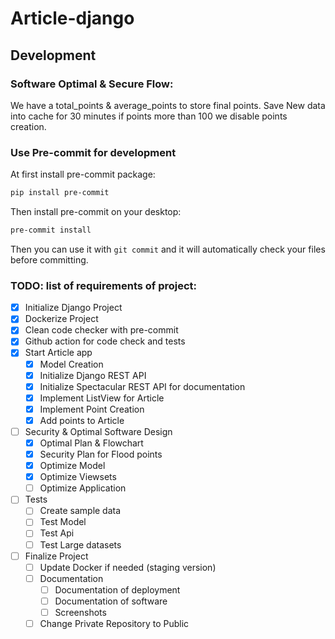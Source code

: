 # Article-django



## Development

### Software Optimal & Secure Flow:
We have a total_points & average_points to store final points.
Save New data into cache for 30 minutes if points more than 100 we disable points creation.


### Use Pre-commit for development
At first install pre-commit package:
```bash
pip install pre-commit
```

Then install pre-commit on your desktop:
```bash
pre-commit install
```

Then you can use it with ```git commit``` and it will automatically check your files before committing.

### TODO: list of requirements of project:
- [x] Initialize Django Project
- [x] Dockerize Project
- [x] Clean code checker with pre-commit
- [x] Github action for code check and tests
- [x] Start Article app
    - [x] Model Creation
    - [x] Initialize Django REST API
    - [x] Initialize Spectacular REST API for documentation
    - [x] Implement ListView for Article
    - [x] Implement Point Creation
    - [x] Add points to Article
- [ ] Security & Optimal Software Design
    - [x] Optimal Plan & Flowchart
    - [x] Security Plan for Flood points
    - [x] Optimize Model
    - [x] Optimize Viewsets
    - [ ] Optimize Application
- [ ] Tests
    - [ ] Create sample data
    - [ ] Test Model
    - [ ] Test Api
    - [ ] Test Large datasets
- [ ] Finalize Project
    - [ ] Update Docker if needed (staging version) 
    - [ ] Documentation
        - [ ] Documentation of deployment
        - [ ] Documentation of software
        - [ ] Screenshots
    - [ ] Change Private Repository to Public
